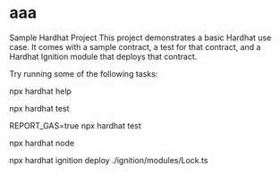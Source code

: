 # aaa
Sample Hardhat Project
This project demonstrates a basic Hardhat use case. It comes with a sample contract, a test for that contract, and a Hardhat Ignition module that deploys that contract.

Try running some of the following tasks:

npx hardhat help

npx hardhat test

REPORT_GAS=true npx hardhat test

npx hardhat node

npx hardhat ignition deploy ./ignition/modules/Lock.ts
